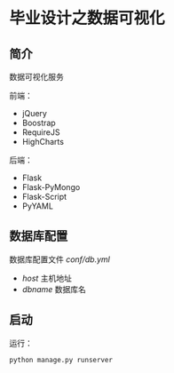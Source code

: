 # 毕业设计之数据可视化

## 简介

数据可视化服务

前端：

* jQuery
* Boostrap
* RequireJS
* HighCharts

后端：

* Flask
* Flask-PyMongo
* Flask-Script
* PyYAML

## 数据库配置

数据库配置文件 *conf/db.yml*

* *host* 主机地址
* *dbname* 数据库名

## 启动

运行：

	python manage.py runserver
